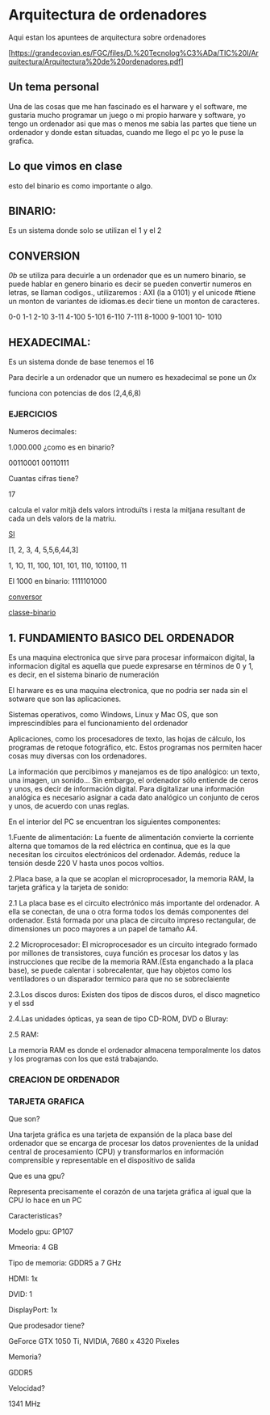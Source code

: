 # Arquitectura de ordenadores

Aqui estan los apuntees de arquitectura sobre ordenadores

[https://grandecovian.es/FGC/files/D.%20Tecnolog%C3%ADa/TIC%20I/Arquitectura/Arquitectura%20de%20ordenadores.pdf]

## Un tema personal

Una de las cosas que me han fascinado es el harware y el software, me gustaria mucho programar un juego o mi propio harware y software, yo tengo un ordenador asi que mas o menos me sabia las partes que tiene un ordenador y donde estan situadas, cuando me llego el pc yo le puse la grafica.

## Lo que vimos en clase

esto del binario es como importante o algo. 

## BINARIO: 

Es un sistema donde solo se utilizan el 1 y el 2

## CONVERSION

*0b* se utiliza para decuirle a un ordenador que es un numero binario, se puede hablar en genero binario es decir se pueden convertir numeros en letras, se llaman codigos.,  utilizaremos : AXI (la a 0101) y el unicode #tiene un monton de variantes de idiomas.es decir tiene un monton de caracteres.

0-0  1-1  2-10  3-11  4-100  5-101  6-110  7-111  8-1000  9-1001  10- 1010 

## HEXADECIMAL: 

Es un sistema donde de base tenemos el 16

Para decirle a un ordenador que un numero es hexadecimal se pone un *0x*

funciona con potencias de dos (2,4,6,8)


### EJERCICIOS


Numeros decimales:

1.000.000 ¿como es en binario?

00110001 00110111



Cuantas cifras tiene?

17


calcula el valor mitjà dels valors introduïts i resta la mitjana resultant de cada un dels valors de la matriu.

[SI](https://github.com/d-prieto/imatges_numpy/blob/main/S03%20T02%20Exercici%202.ipynb)

[1, 2, 3, 4, 5,5,6,44,3]

1, 1O, 11, 100, 101, 101, 110, 101100, 11

El 1000 en binario: 1111101000

[conversor](https://es.convertbinary.com/decimal-a-binario)


[classe-binario](https://github.com/Draken666/1er-trimestre/edit/main/ARQUITECTURA%20DE%20ORDENADORES.MD)



## 1. FUNDAMIENTO BASICO DEL ORDENADOR

      
Es una maquina electronica que sirve para procesar informaicon digital, la informacion digital es aquella que puede expresarse en términos de 0 y 1, es decir, en el sistema binario de numeración

El harware es es una maquina electronica, que no podria ser nada sin el sotware que son las aplicaciones.

Sistemas  operativos,  como  Windows,  Linux  y  Mac  OS,  que  son  imprescindibles  para  el 
funcionamiento del ordenador

Aplicaciones, como los procesadores de texto, las hojas de cálculo, los programas de retoque 
fotográfico, etc. Estos programas nos permiten hacer cosas muy diversas con los 
ordenadores.

La  información  que  percibimos  y  manejamos  es  de  tipo  analógico:  un  texto,  una  imagen,  un 
sonido... Sin embargo, el ordenador sólo entiende de ceros y unos, es decir de información digital. 
Para digitalizar una información analógica es necesario asignar a cada dato analógico un conjunto 
de ceros y unos, de acuerdo con unas reglas. 

En el interior del PC se encuentran los siguientes componentes:  

1.Fuente de alimentación:  La fuente de alimentación convierte la corriente alterna que tomamos de 
la red eléctrica en continua, que es la que necesitan los circuitos electrónicos 
del  ordenador.  Además,  reduce  la  tensión  desde  220  V  hasta  unos  pocos 
voltios.  

2.Placa base, a la que se acoplan el microprocesador, la memoria RAM, la tarjeta gráfica y la 
 tarjeta de sonido:  
 
2.1 La placa base es el circuito electrónico más importante del ordenador. A ella se conectan, de una 
 o otra forma todos los demás componentes del ordenador. Está formada por una placa de circuito 
 impreso rectangular, de dimensiones un poco mayores a un papel de tamaño A4. 
 
2.2 Microprocesador: El microprocesador es un circuito integrado formado por millones de transistores, cuya función 
 es procesar los datos y las instrucciones que recibe de la memoria RAM.(Esta enganchado a la placa base), se puede calentar i sobrecalentar, 
 que hay objetos como los ventiladores o un disparador termico para que no se sobreclaiente
 
 
2.3.Los discos duros: Existen dos tipos de discos duros, el disco magnetico y el ssd


2.4.Las unidades ópticas, ya sean de tipo CD-ROM, DVD o Bluray:


2.5 RAM:

La  memoria  RAM  es  donde  el  ordenador  almacena  temporalmente  los  datos  y  los  programas 
con  los  que  está  trabajando.














### CREACION DE ORDENADOR




### TARJETA GRAFICA

Que son? 

Una tarjeta gráfica es una tarjeta de expansión de la placa base del ordenador que se encarga de procesar los datos provenientes de la unidad central de procesamiento (CPU) y transformarlos en información comprensible y representable en el dispositivo de salida 

Que es una gpu?

Representa precisamente el corazón de una tarjeta gráfica al igual que la CPU lo hace en un PC

Caracteristicas?

Modelo gpu: GP107

Mmeoria: 4 GB

Tipo de memoria: GDDR5 a 7 GHz

HDMI: 1x

DVID: 1

DisplayPort: 1x

Que prodesador tiene? 

GeForce GTX 1050 Ti, NVIDIA, 7680 x 4320 Pixeles

Memoria? 

GDDR5

Velocidad? 

1341 MHz

[](https://www.geektopia.es/es/product/nvidia/geforce-gtx-1050-ti/)





















